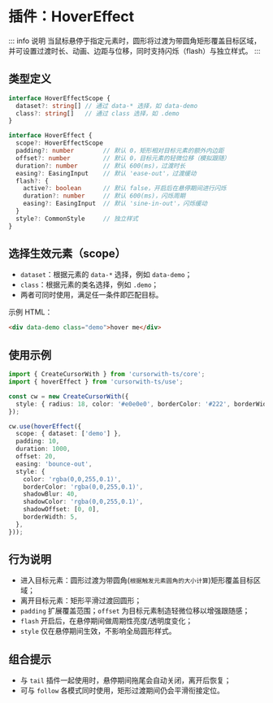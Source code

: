 # 插件：HoverEffect

::: info 说明
当鼠标悬停于指定元素时，圆形将过渡为带圆角矩形覆盖目标区域，并可设置过渡时长、动画、边距与位移，同时支持闪烁（flash）与独立样式。
:::

## 类型定义

```ts
interface HoverEffectScope {
  dataset?: string[] // 通过 data-* 选择，如 data-demo
  class?: string[]   // 通过 class 选择，如 .demo
}

interface HoverEffect {
  scope?: HoverEffectScope
  padding?: number        // 默认 0，矩形相对目标元素的额外内边距
  offset?: number         // 默认 0，目标元素的轻微位移（模拟跟随）
  duration?: number       // 默认 600(ms)，过渡时长
  easing?: EasingInput    // 默认 'ease-out'，过渡缓动
  flash?: {
    active?: boolean      // 默认 false，开启后在悬停期间进行闪烁
    duration?: number     // 默认 600(ms)，闪烁周期
    easing?: EasingInput  // 默认 'sine-in-out'，闪烁缓动
  }
  style?: CommonStyle     // 独立样式
}
```

## 选择生效元素（scope）

- `dataset`：根据元素的 `data-*` 选择，例如 `data-demo`；
- `class`：根据元素的类名选择，例如 `.demo`；
- 两者可同时使用，满足任一条件即匹配目标。

示例 HTML：
```html
<div data-demo class="demo">hover me</div>
```

## 使用示例

```ts
import { CreateCursorWith } from 'cursorwith-ts/core';
import { hoverEffect } from 'cursorwith-ts/use';

const cw = new CreateCursorWith({
  style: { radius: 18, color: '#e0e0e0', borderColor: '#222', borderWidth: 1 },
});

cw.use(hoverEffect({
  scope: { dataset: ['demo'] },
  padding: 10,
  duration: 1000,
  offset: 20,
  easing: 'bounce-out',
  style: {
    color: 'rgba(0,0,255,0.1)',
    borderColor: 'rgba(0,0,255,0.1)',
    shadowBlur: 40,
    shadowColor: 'rgba(0,0,255,0.1)',
    shadowOffset: [0, 0],
    borderWidth: 5,
  },
}));
```

<script setup>
import HoverEffectDemo from '../../../components/HoverEffectDemo.vue'
</script>

<ClientOnly>
  <HoverEffectDemo />
</ClientOnly>



## 行为说明

- 进入目标元素：圆形过渡为带圆角(`根据触发元素圆角的大小计算`)矩形覆盖目标区域；
- 离开目标元素：矩形平滑过渡回圆形；
- `padding` 扩展覆盖范围；`offset` 为目标元素制造轻微位移以增强跟随感；
- `flash` 开启后，在悬停期间做周期性亮度/透明度变化；
- `style` 仅在悬停期间生效，不影响全局圆形样式。

## 组合提示

- 与 `tail` 插件一起使用时，悬停期间拖尾会自动关闭，离开后恢复；
- 可与 `follow` 各模式同时使用，矩形过渡期间仍会平滑衔接定位。